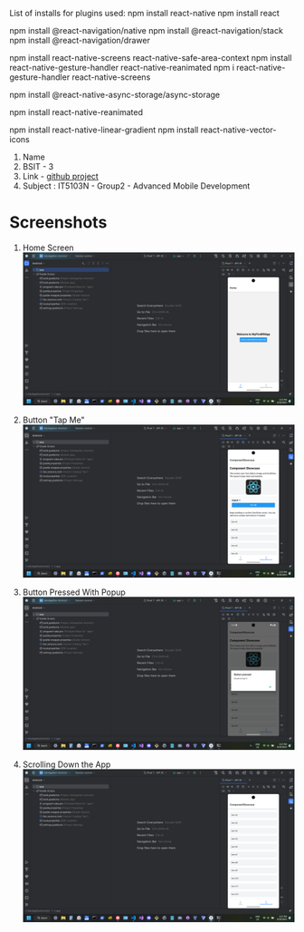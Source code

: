 List of installs for plugins used:
npm install react-native
npm install react

npm install @react-navigation/native
npm install @react-navigation/stack
npm install @react-navigation/drawer

npm install react-native-screens react-native-safe-area-context
npm install react-native-gesture-handler react-native-reanimated
npm i react-native-gesture-handler react-native-screens 

npm install @react-native-async-storage/async-storage

npm install react-native-reanimated

npm install react-native-linear-gradient
npm install react-native-vector-icons


1) Name
2) BSIT - 3
3) Link - [github project](https://github.com/braindeadLee/React-Native-Android-Spotify-App-Project)
4) Subject : IT5103N - Group2 - Advanced Mobile Development

# Screenshots

1. Home Screen  
![Home Screen](./ScreenshotImages/day1-homescreen.png)

2. Button "Tap Me"  
![Tap Me](./ScreenshotImages/day1-buttontapme.png)

3. Button Pressed With Popup  
![Pressed](./ScreenshotImages/day1-buttonpressed.png)

4. Scrolling Down the App  
![Scrolled](./ScreenshotImages/day1-scrolleddown.png)